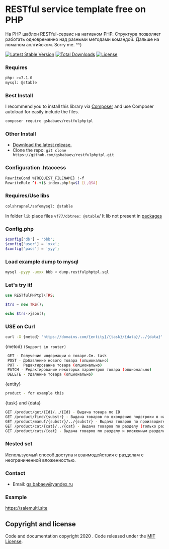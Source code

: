 # RESTful service template free on PHP
На PHP шаблон RESTful-сервис на нативном PHP. Структура позволяет работать одновременно над разными методами командой.
Дальше на ломаном анлгийском. Sorry me. ^^)

[![Latest Stable Version](https://poser.pugx.org/gsbabaev/restfulphptpl/v/stable)](https://packagist.org/packages/gsbabaev/restfulphptpl)
[![Total Downloads](https://poser.pugx.org/gsbabaev/restfulphptpl/downloads)](https://packagist.org/packages/gsbabaev/restfulphptpl)
[![License](https://poser.pugx.org/gsbabaev/test-red-soft/license)](https://packagist.org/packages/gsbabaev/test-red-soft)

### Requires

```bash
php: >=7.1.0
mysql: @stable
```
### Best Install


I recommend you to install this library via [Composer](https://getcomposer.org/) and use Composer autoload for easily include the files.
```bash
composer require gsbabaev/restfulphptpl
```
### Other Install
- [Download the latest release.](https://github.com/gsbabaev/restfulphptpl/archive/master.zip)
- Clone the repo: `git clone https://github.com/gsbabaev/restfulphptpl.git`

### Configuration .htaccess
``` bash
RewriteCond %{REQUEST_FILENAME} !-f
RewriteRule ^(.+)$ index.php?q=$1 [L,QSA]
```

### Requires/Use libs
```bash
colshrapnel/safemysql: @stable
```
In folder `lib` place files `vf77/dbtree: @stable`/ It lib not present in [packages](https://packagist.org/packages)

### Config.php 

``` php
$config['db'] = 'bbb';
$config['user'] = 'xxx';
$config['pass'] = 'yyy';
```

### Load example dump to mysql
``` bash
mysql -pyyy -uxxx bbb < dump.restfulphptpl.sql
```
### Let's try it!
``` php
use RESTfulPHPtpl\TRS;

$trs = new TRS();

echo $trs->json();
```

### USE on Curl

``` bash
curl -X {metod} 'https://domains.com/{entity}/{task}/{data}/../{data}'
```

{metod} `(Support in router)`
``` bash
 GET - Получение информации о товаре.См. task
 POST - Добавление нового товара (опционально)
 PUT -  Редактирование товара (опционально)
 PATCH - Редактирование некоторых параметров товара (опционально)
 DELETE - Удаление товара (опционально)
```
{entity}
``` bash
product - for example this
```
{task} and {data}
``` bash
GET /product/get/{Id}/../{Id} - Выдача товара по ID
GET /product/find/{substr} - Выдача товаров по вхождению подстроки в названии
GET /product/manuf/{substr}/../{substr} - Выдача товаров по производителю/производителям
GET /product/cat/{cat}/../{cat} - Выдача товаров по разделу (только раздел)
GET /product/cats/{cat} - Выдача товаров по разделу и вложенным разделам с неограниченной вложенностью 
```

### Nested set
Используемый способ доступа и взаимодействия с разделам с неограниченной вложенностью.

### Contact

- Email: gs.babaev@yandex.ru

### Example 

https://salemulti.site

## Copyright and license

Code and documentation copyright 2020 . Code released under the [MIT License](https://github.com/gsbabaev/restfulphptpl/blob/master/LICENSE). 

